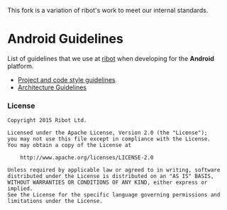 This fork is a variation of ribot's work to meet our internal standards.

# Android Guidelines

List of guidelines that we use at [ribot](http://ribot.co.uk) when developing for the __Android__ platform. 

* [Project and code style guidelines](project_and_code_guidelines.md)
* [Architecture Guidelines](architecture_guidelines/android_architecture.md)

### License

```
Copyright 2015 Ribot Ltd.

Licensed under the Apache License, Version 2.0 (the "License");
you may not use this file except in compliance with the License.
You may obtain a copy of the License at

    http://www.apache.org/licenses/LICENSE-2.0

Unless required by applicable law or agreed to in writing, software
distributed under the License is distributed on an "AS IS" BASIS,
WITHOUT WARRANTIES OR CONDITIONS OF ANY KIND, either express or implied.
See the License for the specific language governing permissions and
limitations under the License.
```
